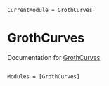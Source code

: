 ```@meta
CurrentModule = GrothCurves
```

# GrothCurves

Documentation for [GrothCurves](https://github.com/0xpantera/GrothCurves.jl).

```@index
```

```@autodocs
Modules = [GrothCurves]
```
